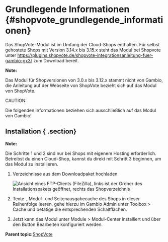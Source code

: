 # Grundlegende Informationen {#shopvote_grundlegende_informationen}

Das ShopVote-Modul ist im Umfang der Cloud-Shops enthalten. Für selbst gehostete Shops mit Version 3.14.x bis 3.15.x steht das Modul bei Shopvote unter https://plugins.shopvote.de/shopvote-integrationsanleitung-fuer-gambio-gx3/ zum Download bereit.

**Note:**

Das Modul für Shopversionen von 3.0.x bis 3.12.x stammt nicht von Gambio, die Anleitung auf der Webseite von ShopVote bezieht sich auf das Modul von ShopVote.

CAUTION:

Die folgenden Informationen beziehen sich ausschließlich auf das Modul von Gambio!

## Installation { .section}

**Note:**

Die Schritte 1 und 2 sind nur bei Shops mit eigenem Hosting erforderlich. Betreibst du einen Cloud-Shop, kannst du direkt mit Schritt 3 beginnen, um das Modul zu installieren.

1.  Verzeichnisse aus dem Downloadpaket hochladen

    ![](Bilder/shopvote/shopvote-20200206_001.png "Ansicht eines FTP-Clients (FileZilla), links ist der Ordner
                des Installationspakets geöffnet, rechts das
                Shopverzeichnis")

2.  Texte-, Modul- und Seitenausgabecache des Shops in dieser Reihenfolge leeren, gehe hierzu im Gambio Admin unter Toolbox \> Cache und betätige die entsprechenden Schaltflächen.
3.  Jetzt kann das Modul unter Module \> Modul-Center installiert und über den Button Bearbeiten konfiguriert werden.

**Parent topic:**[ShopVote](7_4_26_ShopVote.md)

